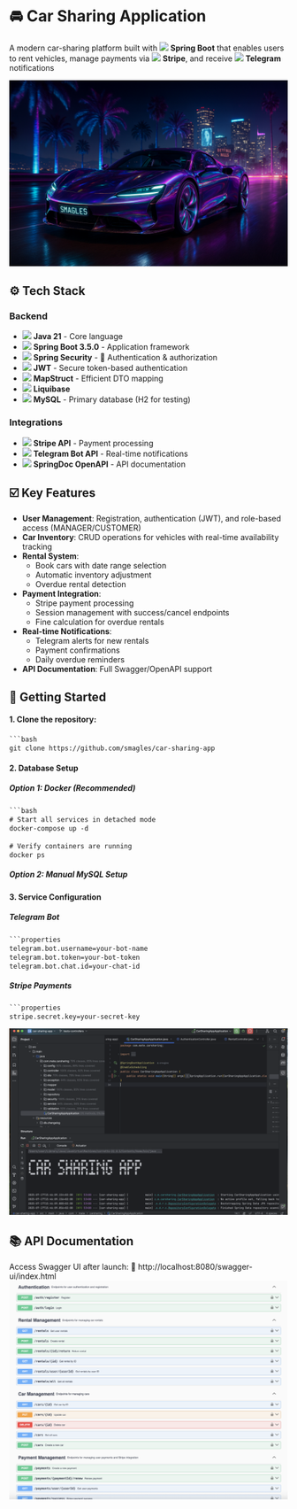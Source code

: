 # 🚘 Car Sharing Application

A modern car-sharing platform built with <img src="https://img.icons8.com/color/48/000000/spring-logo.png" width="16"/> **Spring Boot** that enables users to rent vehicles, manage payments via <img src="https://img.icons8.com/color/48/000000/stripe.png" width="16"/> **Stripe**, and receive <img src="https://img.icons8.com/color/48/000000/telegram-app.png" width="16"/> **Telegram** notifications

![car.png](images/car.png)

## ⚙️ Tech Stack

### Backend
- <img src="https://img.icons8.com/color/48/000000/java-coffee-cup-logo.png" width="16"/> **Java 21** - Core language
- <img src="https://img.icons8.com/color/48/000000/spring-logo.png" width="16"/> **Spring Boot 3.5.0** - Application framework
- <img src="https://img.icons8.com/color/48/000000/spring-logo.png" width="16"/> **Spring Security** - 🔐 Authentication & authorization
- <img src="https://jwt.io/img/pic_logo.svg" width="16"/> **JWT** - Secure token-based authentication
- <img src="https://mapstruct.org/images/mapstruct.png" width="16"/> **MapStruct** - Efficient DTO mapping
- <img src="https://img.icons8.com/color/48/database.png" width="16"/> **Liquibase**
- <img src="https://img.icons8.com/color/48/000000/mysql-logo.png" width="16"/> **MySQL** - Primary database (H2 for testing)

### Integrations
- <img src="https://img.icons8.com/color/48/000000/stripe.png" width="16"/> **Stripe API** - Payment processing
- <img src="https://img.icons8.com/color/48/000000/telegram-app.png" width="16"/> **Telegram Bot API** - Real-time notifications
- <img src="https://springdoc.org/images/springdoc-openapi.png" width="16"/> **SpringDoc OpenAPI** - API documentation


## ☑️ Key Features

- **User Management**: Registration, authentication (JWT), and role-based access (MANAGER/CUSTOMER)
- **Car Inventory**: CRUD operations for vehicles with real-time availability tracking
- **Rental System**:
    - Book cars with date range selection
    - Automatic inventory adjustment
    - Overdue rental detection
- **Payment Integration**:
    - Stripe payment processing
    - Session management with success/cancel endpoints
    - Fine calculation for overdue rentals
- **Real-time Notifications**:
    - Telegram alerts for new rentals
    - Payment confirmations
    - Daily overdue reminders
- **API Documentation**: Full Swagger/OpenAPI support


## 🚀 Getting Started

#### 1. Clone the repository:
    ```bash
    git clone https://github.com/smagles/car-sharing-app


#### 2. Database Setup

##### Option 1: Docker (Recommended)
    ```bash
    # Start all services in detached mode
    docker-compose up -d

    # Verify containers are running
    docker ps

##### Option 2: Manual MySQL Setup


#### 3. Service Configuration

##### Telegram Bot
    ```properties
    telegram.bot.username=your-bot-name 
    telegram.bot.token=your-bot-token
    telegram.bot.chat.id=your-chat-id

##### Stripe Payments
    ```properties
    stripe.secret.key=your-secret-key

![start.png](images/start.png)


## 📚 API Documentation
Access Swagger UI after launch:
🔗 http://localhost:8080/swagger-ui/index.html
![car-rental-swagger.png](images/car-rental-swagger.png)
